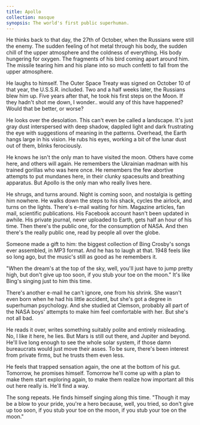 ```yaml
---
title: Apollo
collection: masque
synopsis: The world's first public superhuman.
---
```


He thinks back to that day, the 27th of October, when the Russians were still the enemy. The sudden feeling of hot metal through his body, the sudden chill of the upper atmosphere and the coldness of everything. His body hungering for oxygen. The fragments of his bird coming apart around him. The missile tearing him and his plane into so much confetti to fall from the upper atmosphere.

He laughs to himself. The Outer Space Treaty was signed on October 10 of that year, the U.S.S.R. included. Two and a half weeks later, the Russians blew him up. Five years after that, he took his first steps on the Moon. If they hadn't shot me down, I wonder.. would any of this have happened? Would that be better, or worse?

He looks over the desolation. This can't even be called a landscape. It's just gray dust interspersed with deep shadow, dappled light and dark frustrating the eye with suggestions of meaning in the patterns. Overhead, the Earth hangs large in his vision. He rubs his eyes, working a bit of the lunar dust out of them, blinks ferociously.

He knows he isn't the only man to have visited the moon. Others have come here, and others will again. He remembers the Ukrainian madman with his trained gorillas who was here once. He remembers the few abortive attempts to put mundanes here, in their clunky spacesuits and breathing apparatus. But Apollo is the only man who really lives here.

He shrugs, and turns around. Night is coming soon, and nostalgia is getting him nowhere. He walks down the steps to his shack, cycles the airlock, and turns on the lights. There's e-mail waiting for him. Magazine articles, fan mail, scientific publications. His Facebook account hasn't been updated in awhile. His private journal, never uploaded to Earth, gets half an hour of his time. Then there's the public one, for the consumption of NASA. And then there's the really public one, read by people all over the globe.

Someone made a gift to him: the biggest collection of Bing Crosby's songs ever assembled, in MP3 format. And he has to laugh at that. 1948 feels like so long ago, but the music's still as good as he remembers it.

"When the dream's at the top of the sky, well, you'll just have to jump pretty high, but don't give up too soon, if you stub your toe on the moon." It's like Bing's singing just to him this time.

There's another e-mail he can't ignore, one from his shrink. She wasn't even born when he had his little accident, but she's got a degree in superhuman psychology. And she studied at Clemson, probably all part of the NASA boys' attempts to make him feel comfortable with her. But she's not all bad.

He reads it over, writes something suitably polite and entirely misleading. No, I like it here, he lies. But Mars is still out there, and Jupiter and beyond. He'll live long enough to see the whole solar system, if those damn bureaucrats would just move their asses. To be sure, there's been interest from private firms, but he trusts them even less.

He feels that trapped sensation again, the one at the bottom of his gut. Tomorrow, he promises himself. Tomorrow he'll come up with a plan to make them start exploring again, to make them realize how important all this out here really is. He'll find a way.

The song repeats. He finds himself singing along this time. "Though it may be a blow to your pride, you're a hero because, well, you tried, so don't give up too soon, if you stub your toe on the moon, if you stub your toe on the moon."
